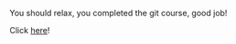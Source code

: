 You should relax, you completed the git course, good job!

Click [here](https://www.youtube.com/watch?v=2u86NS3NtMw)!